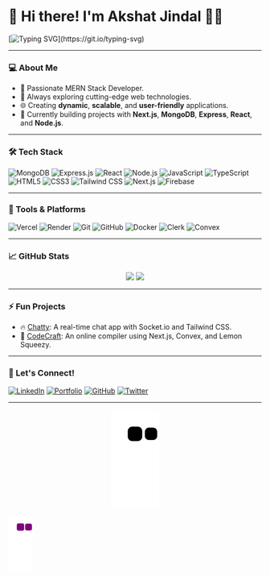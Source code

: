 # 👋 Hi there! I'm Akshat Jindal 👨‍💻  
[![Typing SVG](https://readme-typing-svg.herokuapp.com?font=Fira+Code&size=25&pause=1000&color=38C2FF&vCenter=true&width=435&lines=Full+Stack+MERN+Developer;Open-Source+Enthusiast;Building+Cool+Projects!)](https://git.io/typing-svg)

---

### 💻 About Me
- 🌟 Passionate MERN Stack Developer.
- 🚀 Always exploring cutting-edge web technologies.
- 🌐 Creating **dynamic**, **scalable**, and **user-friendly** applications.
- 🎯 Currently building projects with **Next.js**, **MongoDB**, **Express**, **React**, and **Node.js**.

---

### 🛠️ Tech Stack
![MongoDB](https://img.shields.io/badge/-MongoDB-47A248?logo=mongodb&logoColor=white&style=flat)
![Express.js](https://img.shields.io/badge/-Express.js-000000?logo=express&logoColor=white&style=flat)
![React](https://img.shields.io/badge/-React-61DAFB?logo=react&logoColor=black&style=flat)
![Node.js](https://img.shields.io/badge/-Node.js-339933?logo=node.js&logoColor=white&style=flat)
![JavaScript](https://img.shields.io/badge/-JavaScript-F7DF1E?logo=javascript&logoColor=black&style=flat)
![TypeScript](https://img.shields.io/badge/-TypeScript-007ACC?logo=typescript&logoColor=white&style=flat)
![HTML5](https://img.shields.io/badge/-HTML5-E34F26?logo=html5&logoColor=white&style=flat)
![CSS3](https://img.shields.io/badge/-CSS3-1572B6?logo=css3&logoColor=white&style=flat)
![Tailwind CSS](https://img.shields.io/badge/-Tailwind%20CSS-38B2AC?logo=tailwind-css&logoColor=white&style=flat)
![Next.js](https://img.shields.io/badge/-Next.js-000000?logo=next.js&logoColor=white&style=flat)
![Firebase](https://img.shields.io/badge/-Firebase-FFCA28?logo=firebase&logoColor=black&style=flat)

---

### 🚀 Tools & Platforms
![Vercel](https://img.shields.io/badge/-Vercel-000000?logo=vercel&logoColor=white&style=flat)
![Render](https://img.shields.io/badge/-Render-46E3B7?logo=render&logoColor=black&style=flat)
![Git](https://img.shields.io/badge/-Git-F05032?logo=git&logoColor=white&style=flat)
![GitHub](https://img.shields.io/badge/-GitHub-181717?logo=github&logoColor=white&style=flat)
![Docker](https://img.shields.io/badge/-Docker-2496ED?logo=docker&logoColor=white&style=flat)
![Clerk](https://img.shields.io/badge/-Clerk-2C3454?logo=clerk&logoColor=white&style=flat)
![Convex](https://img.shields.io/badge/-Convex-44BB88?logo=code&logoColor=white&style=flat)

---

### 📈 GitHub Stats
<div align="center">
  <img height="180em" src="https://github-readme-stats.vercel.app/api?username=akshatJ15&show_icons=true&hide_border=true&theme=radical" />
  <img height="180em" src="https://github-readme-stats.vercel.app/api/top-langs/?username=akshatJ15&layout=compact&hide_border=true&theme=radical" />
</div>

---

### ⚡ Fun Projects
- 🔥 [Chatty](https://chatty-7foh.onrender.com/login): A real-time chat app with Socket.io and Tailwind CSS.  
- 🚀 [CodeCraft](https://codecraft-tau-lemon.vercel.app/): An online compiler using Next.js, Convex, and Lemon Squeezy.  

---

### 🌟 Let's Connect!
[![LinkedIn](https://img.shields.io/badge/-LinkedIn-blue?logo=linkedin&logoColor=white&style=flat)](https://www.linkedin.com/in/akshatjindal)
[![Portfolio](https://img.shields.io/badge/-Portfolio-black?logo=github&logoColor=white&style=flat)](https://akshatjindal.dev)
[![GitHub](https://img.shields.io/badge/-GitHub-181717?logo=github&logoColor=white&style=flat)](https://github.com/akshatJ15)
[![Twitter](https://img.shields.io/badge/-Twitter-1DA1F2?logo=twitter&logoColor=white&style=flat)](https://twitter.com/akshatjindal)

---

<p align="center">
  <img src="https://raw.githubusercontent.com/akshatJ15/akshatJ15/output/github-contribution-grid-snake.svg" alt="snake animation" />
</p>

![snake gif](https://github.com/akshatJ15/akshatJ15/blob/output/github-contribution-grid-snake.gif)
